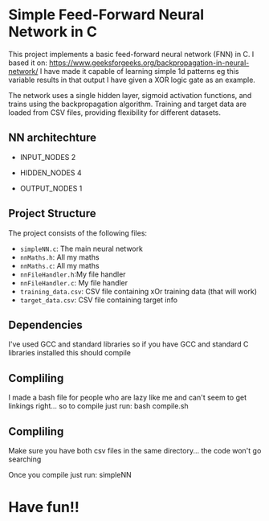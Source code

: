 # Simple Feed-Forward Neural Network in C

This project implements a basic feed-forward neural network (FNN) in C. 
I based it on: https://www.geeksforgeeks.org/backpropagation-in-neural-network/
I have made it capable of learning simple 1d patterns eg this variable results in that output
I have given a XOR logic gate as an example. 

The network uses a single hidden layer, sigmoid activation functions, and trains using the backpropagation algorithm. Training and target data are loaded from CSV files, providing flexibility for different datasets.

## NN architechture

* INPUT_NODES 2

* HIDDEN_NODES 4

* OUTPUT_NODES 1


## Project Structure

The project consists of the following files:

* `simpleNN.c`: The main neural network
* `nnMaths.h`: All my maths 
* `nnMaths.c`: All my maths
* `nnFileHandler.h`:My file handler
* `nnFileHandler.c`: My file handler
* `training_data.csv`: CSV file containing xOr training data (that will work)
* `target_data.csv`: CSV file containing target info

## Dependencies

I've used GCC and standard libraries so if you have GCC and standard C libraries installed this should compile

## Compliling

I made a bash file for people who are lazy like me and can't seem to get linkings right... so to compile just run:
bash compile.sh 

## Compliling
Make sure you have both csv files in the same directory... the code won't go searching

Once you compile just run:
simpleNN

# Have fun!!
